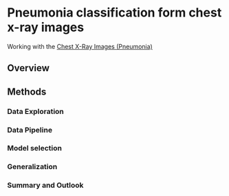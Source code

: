 # Pneumonia classification form chest x-ray images 
Working with the [Chest X-Ray Images (Pneumonia)](https://www.kaggle.com/paultimothymooney/chest-xray-pneumonia)

## Overview

## Methods

### Data Exploration

### Data Pipeline

### Model selection 

### Generalization 

### Summary and Outlook
